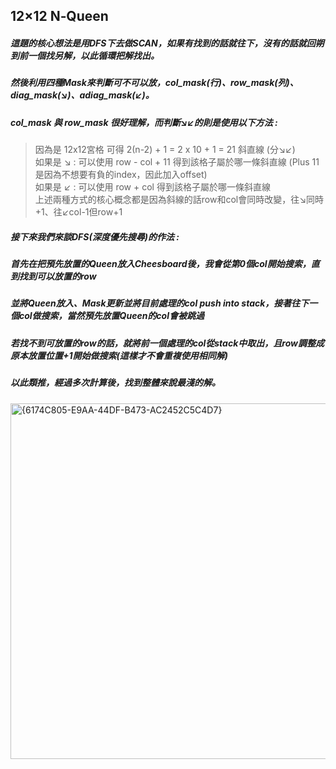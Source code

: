 ## 12×12 N‑Queen
##### 這題的核心想法是用DFS下去做SCAN，如果有找到的話就往下，沒有的話就回朔到前一個找另解，以此循環把解找出。  
##### 然後利用四種Mask來判斷可不可以放，col_mask(行)、row_mask(列)、diag_mask(↘︎)、adiag_mask(↙︎)。  
##### col_mask 與 row_mask 很好理解，而判斷↘︎↙︎的則是使用以下方法 :  
> 因為是 12x12宮格 可得 2(n-2) + 1 = 2 x 10 + 1 = 21 斜直線 (分↘︎↙︎)  
> 如果是 ↘︎ : 可以使用 row - col + 11 得到該格子屬於哪一條斜直線 (Plus 11是因為不想要有負的index，因此加入offset)   
> 如果是 ↙︎ : 可以使用 row + col 得到該格子屬於哪一條斜直線  
> 上述兩種方式的核心概念都是因為斜線的話row和col會同時改變，往↘︎同時+1、往↙︎col-1但row+1   
##### 接下來我們來談DFS(深度優先搜尋)的作法 :  
##### 首先在把預先放置的Queen放入Cheesboard後，我會從第0個col開始搜索，直到找到可以放置的row
##### 並將Queen放入、Mask更新並將目前處理的col push into stack，接著往下一個col做搜索，當然預先放置Queen的col會被跳過  
##### 若找不到可放置的row的話，就將前一個處理的col從stack中取出，且row調整成原本放置位置+1開始做搜索(這樣才不會重複使用相同解)
##### 以此類推，經過多次計算後，找到整體來說最淺的解。  


<img width="569" alt="{6174C805-E9AA-44DF-B473-AC2452C5C4D7}" src="https://github.com/user-attachments/assets/b580ffde-c13e-4335-8d47-6ce94007269c" />  

